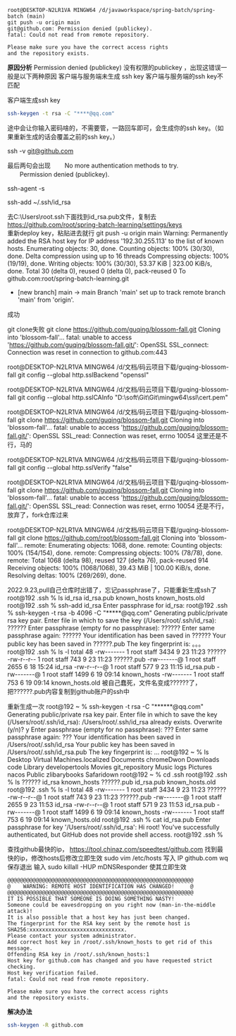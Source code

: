 ```log
root@DESKTOP-N2LR1VA MINGW64 /d/javaworkspace/spring-batch/spring-batch (main)
git push -u origin main
git@github.com: Permission denied (publickey).
fatal: Could not read from remote repository.

Please make sure you have the correct access rights
and the repository exists.
```

**原因分析**
Permission denied (publickey) 没有权限的publickey ，出现这错误一般是以下两种原因
客户端与服务端未生成 ssh key
客户端与服务端的ssh key不匹配

客户端生成ssh key
```bash
ssh-keygen -t rsa -C "****@qq.com"
```

途中会让你输入密码啥的，不需要管，一路回车即可，会生成你的ssh key。（如果重新生成的话会覆盖之前的ssh key。）


ssh -v git@github.com

最后两句会出现
　　No more authentication methods to try.  
　　Permission denied (publickey).



 ssh-agent -s


ssh-add ~/.ssh/id_rsa


去C:\Users\root\.ssh下面找到id_rsa.pub文件，复制去 https://github.com/root/spring-batch-learning/settings/keys  
重新deploy key，粘贴进去就行
git push -u origin main
Warning: Permanently added the RSA host key for IP address '192.30.255.113' to the list of known hosts.
Enumerating objects: 30, done.
Counting objects: 100% (30/30), done.
Delta compression using up to 16 threads
Compressing objects: 100% (19/19), done.
Writing objects: 100% (30/30), 53.37 KiB | 323.00 KiB/s, done.
Total 30 (delta 0), reused 0 (delta 0), pack-reused 0
To github.com:root/spring-batch-learning.git
 * [new branch]      main -> main
Branch 'main' set up to track remote branch 'main' from 'origin'.

成功


git clone失败
git clone https://github.com/guqing/blossom-fall.git
Cloning into 'blossom-fall'...
fatal: unable to access 'https://github.com/guqing/blossom-fall.git/': OpenSSL SSL_connect: Connection was reset in connection to github.com:443

root@DESKTOP-N2LR1VA MINGW64 /d/文档/码云项目下载/guqing-blossom-fall
git config --global http.sslBackend "openssl"

root@DESKTOP-N2LR1VA MINGW64 /d/文档/码云项目下载/guqing-blossom-fall
git config --global http.sslCAInfo "D:\soft\Git\Git\mingw64\ssl\cert.pem"

root@DESKTOP-N2LR1VA MINGW64 /d/文档/码云项目下载/guqing-blossom-fall
git clone https://github.com/guqing/blossom-fall.git
Cloning into 'blossom-fall'...
fatal: unable to access 'https://github.com/guqing/blossom-fall.git/': OpenSSL SSL_read: Connection was reset, errno 10054
这里还是不行，马的

root@DESKTOP-N2LR1VA MINGW64 /d/文档/码云项目下载/guqing-blossom-fall
git config --global http.sslVerify "false"

root@DESKTOP-N2LR1VA MINGW64 /d/文档/码云项目下载/guqing-blossom-fall
git clone https://github.com/guqing/blossom-fall.git
Cloning into 'blossom-fall'...
fatal: unable to access 'https://github.com/guqing/blossom-fall.git/': OpenSSL SSL_read: Connection was reset, errno 10054
还是不行，放弃了，fork仓库过来

root@DESKTOP-N2LR1VA MINGW64 /d/文档/码云项目下载/guqing-blossom-fall
git clone https://github.com/root/blossom-fall.git
Cloning into 'blossom-fall'...
remote: Enumerating objects: 1068, done.
remote: Counting objects: 100% (154/154), done.
remote: Compressing objects: 100% (78/78), done.
remote: Total 1068 (delta 98), reused 127 (delta 76), pack-reused 914
Receiving objects: 100% (1068/1068), 39.43 MiB | 100.00 KiB/s, done.
Resolving deltas: 100% (269/269), done.



2022.9.23,pull自己仓库时出错了，忘记passphrase了，只能重新生成ssh了
root@192 .ssh % ls
id_rsa		id_rsa.pub	known_hosts	known_hosts.old
root@192 .ssh % ssh-add id_rsa
Enter passphrase for id_rsa:
root@192 .ssh % ssh-keygen -t rsa -b 4096 -C "*****@qq.com"
Generating public/private rsa key pair.
Enter file in which to save the key (/Users/root/.ssh/id_rsa): ??????
Enter passphrase (empty for no passphrase): ??????
Enter same passphrase again: ??????
Your identification has been saved in ??????
Your public key has been saved in ??????.pub
The key fingerprint is:
。。。
root@192 .ssh % ls -l
total 48
-rw-------  1 root  staff  3434  9 23 11:23 ??????
-rw-r--r--  1 root  staff   743  9 23 11:23 ??????.pub
-rw-------@ 1 root  staff  2655  6 18 15:24 id_rsa
-rw-r--r--@ 1 root  staff   577  9 23 11:15 id_rsa.pub
-rw-------@ 1 root  staff  1499  6 19 09:14 known_hosts
-rw-------  1 root  staff   753  6 19 09:14 known_hosts.old
被自己蠢死，文件名变成??????了，把??????.pub内容复制到github账户的ssh中



重新生成一次
root@192 ~ % ssh-keygen -t rsa -C "******@qq.com"
Generating public/private rsa key pair.
Enter file in which to save the key (/Users/root/.ssh/id_rsa):
/Users/root/.ssh/id_rsa already exists.
Overwrite (y/n)? y
Enter passphrase (empty for no passphrase): ???
Enter same passphrase again: ???
Your identification has been saved in /Users/root/.ssh/id_rsa
Your public key has been saved in /Users/root/.ssh/id_rsa.pub
The key fingerprint is:
...
root@192 ~ % ls
Desktop				Virtual Machines.localized
Documents			chromeDwon
Downloads			code
Library				developertools
Movies				git_repository
Music				logs
Pictures			nacos
Public				zlibarybooks
Safaridown
root@192 ~ % cd .ssh
root@192 .ssh % ls
??????		id_rsa		known_hosts
??????.pub	id_rsa.pub	known_hosts.old
root@192 .ssh % ls -l
total 48
-rw-------  1 root  staff  3434  9 23 11:23 ??????
-rw-r--r--@ 1 root  staff   743  9 23 11:23 ??????.pub
-rw-------@ 1 root  staff  2655  9 23 11:53 id_rsa
-rw-r--r--@ 1 root  staff   571  9 23 11:53 id_rsa.pub
-rw-------@ 1 root  staff  1499  6 19 09:14 known_hosts
-rw-------  1 root  staff   753  6 19 09:14 known_hosts.old
root@192 .ssh % cat id_rsa.pub
Enter passphrase for key '/Users/root/.ssh/id_rsa':
Hi root! You've successfully authenticated, but GitHub does not provide shell access.
root@192 .ssh %


查找github最快的ip，
https://tool.chinaz.com/speedtest/github.com
找到最快的ip，修改hosts后修改立即生效
sudo vim /etc/hosts
写入 IP github.com
wq保存退出
输入 sudo killall -HUP mDNSResponder 使其立即生效


```log
@@@@@@@@@@@@@@@@@@@@@@@@@@@@@@@@@@@@@@@@@@@@@@@@@@@@@@@@@@@
@    WARNING: REMOTE HOST IDENTIFICATION HAS CHANGED!     @
@@@@@@@@@@@@@@@@@@@@@@@@@@@@@@@@@@@@@@@@@@@@@@@@@@@@@@@@@@@
IT IS POSSIBLE THAT SOMEONE IS DOING SOMETHING NASTY!
Someone could be eavesdropping on you right now (man-in-the-middle attack)!
It is also possible that a host key has just been changed.
The fingerprint for the RSA key sent by the remote host is
SHA256:xxxxxxxxxxxxxxxxxxxxxxxxxxxxxx.
Please contact your system administrator.
Add correct host key in /root/.ssh/known_hosts to get rid of this message.
Offending RSA key in /root/.ssh/known_hosts:1
Host key for github.com has changed and you have requested strict checking.
Host key verification failed.
fatal: Could not read from remote repository.

Please make sure you have the correct access rights
and the repository exists.
```
**解决办法**
```bash
ssh-keygen -R github.com
```



